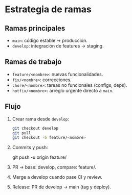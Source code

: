 # Estrategia de ramas

## Ramas principales
- `main`: código estable → producción.
- `develop`: integración de features → staging.

## Ramas de trabajo
- `feature/<nombre>`: nuevas funcionalidades.
- `fix/<nombre>`: correcciones.
- `chore/<nombre>`: tareas no funcionales (configs, deps).
- `hotfix/<nombre>`: arreglo urgente directo a `main`.

## Flujo
1. Crear rama desde `develop`:
   ```bash
   git checkout develop
   git pull
   git checkout -b feature/<nombre>

2. Commits y push:

    git push -u origin feature/<nombre>

3. PR → base: develop, compare: feature/<nombre>.

4.  Merge a develop cuando pase CI y review.

5.  Release: PR de develop → main (tag y deploy).

